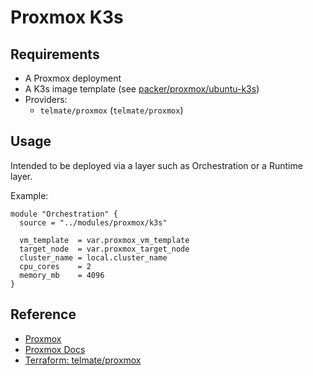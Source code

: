 Proxmox K3s
===========


Requirements
------------

- A Proxmox deployment
- A K3s image template (see [packer/proxmox/ubuntu-k3s](../../../../packer/proxmox/ubuntu-k3s/))
- Providers: 
    - `telmate/proxmox` (`telmate/proxmox`)


Usage
-----

Intended to be deployed via a layer such as Orchestration or a Runtime layer.

Example:
```
module "Orchestration" {
  source = "../modules/proxmox/k3s"

  vm_template  = var.proxmox_vm_template
  target_node  = var.proxmox_target_node
  cluster_name = local.cluster_name
  cpu_cores    = 2
  memory_mb    = 4096
}
```

Reference
---------
- [Proxmox](https://proxmox.com/en/)
- [Proxmox Docs](https://pve.proxmox.com/pve-docs/)
- [Terraform: telmate/proxmox](https://registry.terraform.io/providers/Telmate/proxmox/latest/docs)